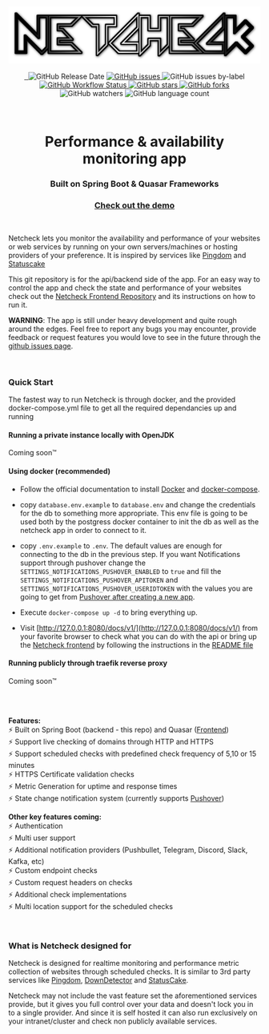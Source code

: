 <p align="center">
    <a href="https://ncheck.eu">
        <img alt="NetCheck" src="https://github.com/memphisx/netcheck-frontend/raw/master/src/assets/netcheck-logo.png" />
    </a>
</p>
<p align="center">
    <a aria-label="License" href="https://github.com/memphisx/netcheck-api/blob/master/LICENSE">
        <img alt="" src="https://img.shields.io/github/license/memphisx/netcheck-api?style=for-the-badge&labelColor=000000&color=blue">
    </a>
    <a aria-label="Docker image version" href="https://hub.docker.com/repository/docker/memphisx/netcheck-api">
        <img alt="" src="https://img.shields.io/docker/v/memphisx/netcheck-api/latest?style=for-the-badge&label=Version">
    </a>
    <img alt="GitHub Release Date" src="https://img.shields.io/github/release-date/memphisx/netcheck-api?style=for-the-badge">
    <a href="https://github.com/memphisx/netcheck-api/issues">
        <img alt="GitHub issues" src="https://img.shields.io/github/issues/memphisx/netcheck-api?style=for-the-badge">
    </a>
    <img alt="GitHub issues by-label" src="https://img.shields.io/github/issues/memphisx/netcheck-api/bug?style=for-the-badge">
    <a href="https://github.com/memphisx/netcheck-api/actions">
        <img alt="GitHub Workflow Status" src="https://img.shields.io/github/workflow/status/memphisx/netcheck-api/Run%20Unit%20Tests?style=for-the-badge">
    </a>
    <a href="https://github.com/memphisx/netcheck-api/stargazers">
        <img alt="GitHub stars" src="https://img.shields.io/github/stars/memphisx/netcheck-api?style=for-the-badge">
    </a>
    <a href="https://github.com/memphisx/netcheck-api/network">
        <img alt="GitHub forks" src="https://img.shields.io/github/forks/memphisx/netcheck-api?style=for-the-badge">
    </a>
    <img alt="GitHub watchers" src="https://img.shields.io/github/watchers/memphisx/netcheck-api?style=for-the-badge">
    <img alt="GitHub language count" src="https://img.shields.io/github/languages/count/memphisx/netcheck-api?style=for-the-badge">
</p>

<br>

<h1 align="center">Performance & availability monitoring app</h1>
<h3 align="center">Built on Spring Boot & Quasar Frameworks</h3>
<h3 align="center"><a href="https://demo.ncheck.eu" target="_blank">Check out the demo</a></h3>

<br>

Netcheck lets you monitor the availability and performance of your websites or web services by running on your own 
servers/machines or hosting providers of your preference. 
It is inspired by services like [Pingdom](https://www.pingdom.com) and [Statuscake](https://www.statuscake.com) 

This git repository is for the api/backend side of the app. For an easy way to control the app and check the state and performance 
of your websites check out the [Netcheck Frontend Repository](https://github.com/memphisx/netcheck-frontend) and its instructions on how to run it. 

**WARNING**: The app is still under heavy development and quite rough around the edges.
Feel free to report any bugs you may encounter, provide feedback or request features you would love to see in the future
through the [github issues page](https://github.com/memphisx/netcheck-api/issues).

<br>

### Quick Start

The fastest way to run Netcheck is through docker, and the provided docker-compose.yml file to get all the required dependancies up and running

#### Running a private instance locally with OpenJDK
Coming soon™

#### Using docker (recommended)

*  Follow the official documentation to install [Docker](https://docs.docker.com/get-docker/) 
and [docker-compose](https://docs.docker.com/compose/install/).

*  copy `database.env.example` to `database.env` and change the credentials for the db to something more appropriate.
This env file is going to be used both by the postgress docker container to init the db as well as the netcheck app 
in order to connect to it. 

*  copy `.env.example` to `.env`. The default values are enough for connecting to the db in the previous step. 
If you want Notifications support through pushover change the `SETTINGS_NOTIFICATIONS_PUSHOVER_ENABLED` to `true` 
and fill the `SETTINGS_NOTIFICATIONS_PUSHOVER_APITOKEN` and `SETTINGS_NOTIFICATIONS_PUSHOVER_USERIDTOKEN`
with the values you are going to get from [Pushover after creating a new app](https://pushover.net/apps/build).

*  Execute `docker-compose up -d` to bring everything up.

*  Visit [http://127.0.0.1:8080/docs/v1/](http://127.0.0.1:8080/docs/v1/) from your favorite browser to check what 
you can do with the api or bring up the [Netcheck frontend](https://github.com/memphisx/netcheck-frontend) 
by following the instructions in the [README file](https://github.com/memphisx/netcheck-frontend/blob/develop/README.md)

#### Running publicly through traefik reverse proxy
Coming soon™

<br><br>

**Features:**<br>
⚡️ Built on Spring Boot (backend - this repo) and Quasar (<a href ="">Frontend</a>)<br>
⚡️ Support live checking of domains through HTTP and HTTPS<br>
⚡️ Support scheduled checks with predefined check frequency of 5,10 or 15 minutes<br>
⚡️ HTTPS Certificate validation checks<br>
⚡️ Metric Generation for uptime and response times<br>
⚡️ State change notification system (currently supports <a href="https://pushover.net/">Pushover</a>)<br>

**Other key features coming:**<br>
⚡️ Authentication <br>
⚡️ Multi user support<br>
⚡️ Additional notification providers (Pushbullet, Telegram, Discord, Slack, Kafka, etc)<br>
⚡️ Custom endpoint checks<br>
⚡️ Custom request headers on checks<br>
⚡ Additional check implementations<br>
⚡️ Multi location support for the scheduled checks<br>

<br>

### What is Netcheck designed for

Netcheck is designed for realtime monitoring and performance metric collection of websites through scheduled checks. 
It is similar to 3rd party services like [Pingdom](https://pingdom.com), [DownDetector](https://downdetector.co.uk) 
and [StatusCake](https://statuscake.com). 

Netcheck may not include the vast feature set the aforementioned services provide, but it gives you full control 
over your data and doesn't lock you in to a single provider. And since it is self hosted it can also run exclusively 
on your intranet/cluster and check non publicly available services.

<br>
